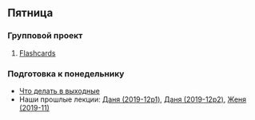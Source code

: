 ## Пятница


### Групповой проект

1. [Flashcards](../../../../web-flashcards-challenge)

### Подготовка к понедельнику

* [Что делать в выходные](https://github.com/Elbrus-Bootcamp/phase-2/blob/master/week-1/6-weekend.md)
* Наши прошлые лекции: [Даня (2019-12p1)](https://youtu.be/JYzbhJxtnQ8), [Даня (2019-12p2)](https://youtu.be/M9_rnd9rLRU), [Женя (2019-11)](https://youtu.be/XO1vTYp_ebk)
